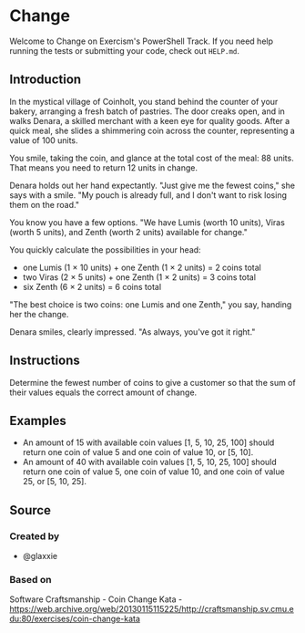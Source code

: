# Change

Welcome to Change on Exercism's PowerShell Track.
If you need help running the tests or submitting your code, check out `HELP.md`.

## Introduction

In the mystical village of Coinholt, you stand behind the counter of your bakery, arranging a fresh batch of pastries.
The door creaks open, and in walks Denara, a skilled merchant with a keen eye for quality goods.
After a quick meal, she slides a shimmering coin across the counter, representing a value of 100 units.

You smile, taking the coin, and glance at the total cost of the meal: 88 units.
That means you need to return 12 units in change.

Denara holds out her hand expectantly.
"Just give me the fewest coins," she says with a smile.
"My pouch is already full, and I don't want to risk losing them on the road."

You know you have a few options.
"We have Lumis (worth 10 units), Viras (worth 5 units), and Zenth (worth 2 units) available for change."

You quickly calculate the possibilities in your head:

- one Lumis (1 × 10 units) + one Zenth (1 × 2 units) = 2 coins total
- two Viras (2 × 5 units) + one Zenth (1 × 2 units) = 3 coins total
- six Zenth (6 × 2 units) = 6 coins total

"The best choice is two coins: one Lumis and one Zenth," you say, handing her the change.

Denara smiles, clearly impressed.
"As always, you've got it right."

## Instructions

Determine the fewest number of coins to give a customer so that the sum of their values equals the correct amount of change.

## Examples

- An amount of 15 with available coin values [1, 5, 10, 25, 100] should return one coin of value 5 and one coin of value 10, or [5, 10].
- An amount of 40 with available coin values [1, 5, 10, 25, 100] should return one coin of value 5, one coin of value 10, and one coin of value 25, or [5, 10, 25].

## Source

### Created by

- @glaxxie

### Based on

Software Craftsmanship - Coin Change Kata - https://web.archive.org/web/20130115115225/http://craftsmanship.sv.cmu.edu:80/exercises/coin-change-kata